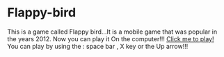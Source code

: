 # Flappy-bird
This is a game called Flappy bird...It is a mobile game that was popular in the years 2012.
Now you can play it On the computer!!!
<a href="http://htmlpreview.github.io/?https://github.com/Duduoop/Flappy-bird/blob/main/index.html">Click me to play!</a>
You can play by using the : space bar , X key or the Up arrow!!!
